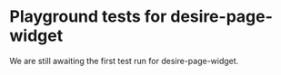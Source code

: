 # Playground tests for desire-page-widget
We are still awaiting the first test run for desire-page-widget.
